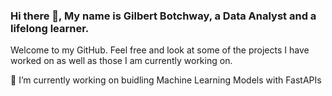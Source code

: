 ### Hi there 👋, My name is Gilbert Botchway, a Data Analyst and a lifelong learner. 
Welcome to my GitHub. Feel free and look at some of the projects I have worked on as well as those I am currently working on. 


🔭 I’m currently working on buidling Machine Learning Models with FastAPIs
<!--
**Gilbert-B/Gilbert-B** is a ✨ _special_ ✨ repository because its `README.md` (this file) appears on your GitHub profile.

Here are some ideas to get you started:

 
- 🌱 I’m currently learning ...
- 👯 I’m looking to collaborate on ...
- 🤔 I’m looking for help with ...
- 💬 Ask me about ...
- 📫 How to reach me: ...
- 😄 Pronouns: ...
- ⚡ Fun fact: ...
-->

